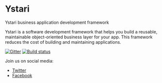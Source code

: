 # Ystari
Ystari business application development framework

Ystari is a software development framework that helps you build a reusable, maintainable object-oriented business layer for your app. This framework reduces the cost of building and maintaining applications. 

[![Gitter](https://badges.gitter.im/MarimerLLC/Ystari.svg)](https://gitter.im/MarimerLLC/Ystari?utm_source=badge&utm_medium=badge&utm_campaign=pr-badge) [![Build status](https://ci.appveyor.com/api/projects/status/yigssbw2fitkjsqn?svg=true)](https://ci.appveyor.com/project/rockfordlhotka/ystari)

Join us on social media:
* [Twitter](https://twitter.com/YstariFx)
* [Facebook](https://www.facebook.com/ystarifx)
